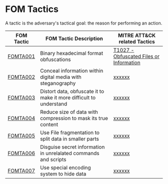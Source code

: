 # FOM Tactics

A tactic is the adversary's tactical goal: the reason for performing an action.

| FOM Tactic                                                                  | FOM Tactic Description                                             | MITRE ATT&CK related Tactics                                              |
| --------------------------------------------------------------------------- | ------------------------------------------------------------------ | ----------------------------------------------------------------------------------- |
| [FOMTA001](https://github.com/blue101010/FOM/blob/main/tactics/FOMTA001.md) | Binary hexadecimal format obfuscations                            | [T1027 - Obfuscated Files or Information ](https://attack.mitre.org/techniques/T1027/) |
| [FOMTA002](https://github.com/blue101010/FOM/blob/main/tactics/FOMTA002.md)                                                                     | Conceal information within digital media with steganography        | [xxxxxx](https://attack.mitre.org/techniques/T1xxx/)                                |
| [FOMTA003](https://github.com/blue101010/FOM/blob/main/tactics/FOMTA003.md)                                                                    | Distort data, obfuscate it to make it more difficult to understand | [xxxxxx](https://attack.mitre.org/techniques/T1xxx/)                                |
| [FOMTA004](https://github.com/blue101010/FOM/blob/main/tactics/FOMTA004.md)                                                                     | Reduce size of data with compression to mask its true content      | [xxxxxx](https://attack.mitre.org/techniques/T1xxx/)                                |
| [FOMTA005](https://github.com/blue101010/FOM/blob/main/tactics/FOMTA005.md)                                                                   | Use File fragmentation to split data in smaller parts              | [xxxxxx](https://attack.mitre.org/techniques/T1xxx/)                                |
| [FOMTA006](https://github.com/blue101010/FOM/blob/main/tactics/FOMTA006.md)                                                                     | Disguise secret information in unrelalated commands and scripts    | [xxxxxx](https://attack.mitre.org/techniques/T1xxx/)                                |
| [FOMTA007](https://github.com/blue101010/FOM/blob/main/tactics/FOMTA007.md)                                                                    | Use special encoding system to hide data                         | [xxxxxx](https://attack.mitre.org/techniques/T1xxx/)                                |

